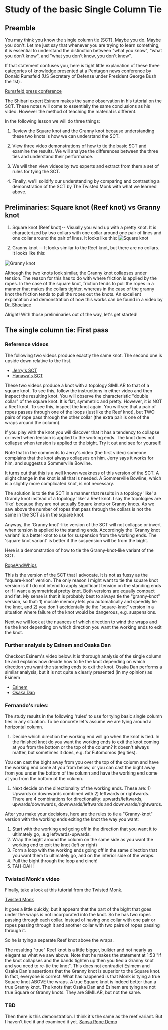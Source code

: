 
# Study of the basic Single Column Tie

## Preamble

You may think you know the single column tie (SCT). Maybe you do. Maybe you don't. Let me just say that whenever you are trying to learn something, it is essential to understand the distinction between "what you know", "what you don't know", and "what you don't know, you don't know".

If that statement confuses you, here is tight little  explanation of these three categories of knowledge presented at a Pentagon news conference by Donald Rumsfeld (US Secretary of Defense under President George Bush the 1st) .

[Rumsfeld press conference](https://www.youtube.com/watch?v=REWeBzGuzCc)

The Shibari expert Esinem makes the same observation in his tutorial on the SCT. These notes will come to essentially the same conclusions as his video. However the method of teaching the material is different.

In the following lesson we will do three things:

1. Review the Square knot and the Granny knot because understanding these two knots is how we can understand the SCT.

2. View three video demonstrations of how to tie the basic SCT and examine the results. We will analyze the differences between the three ties and understand their performance.

3. We will then view videos by two experts and extract from them a set of rules for tying the SCT.

4. Finally, we'll solidify our understanding by comparing and contrasting a demonstration of the SCT by The Twisted Monk with what we learned above.

## Preliminaries: Square knot (Reef knot) vs Granny knot

 1.  Square knot (Reef knot)-- Visually you wind up with a pretty knot. It is characterized by two collars with one collar around one pair of lines and one collar around the pair of lines.  It looks like this:
![Square knot](https://cdn0.wideopenspaces.com/wp-content/uploads/2014/10/Square-Knot.jpg)

 1. Granny knot --  It looks similar to the Reef knot, but there are no collars. It looks like this:

 ![Granny knot](https://mythyng.files.wordpress.com/2012/10/granny-knot_2.jpeg)

 Although the two knots look similar, the Granny knot collapses under tension. The reason for this has to do with where friction is applied by the ropes. In the case of the square knot, friction tends to pull the ropes in a manner that makes the collars tighter, whereas in the case of the granny knot the friction tends to pull the ropes out the knots. An excellent explanation and demonstration of how this works can be found in a video by [Dr. Shoelace](https://www.youtube.com/watch?v=QSbeIb4riK0)

Alright! With those preliminaries out of the way, let's get started!

## The single column tie: First pass

### Reference videos

The following two videos produce exactly the same knot.
The second one is upside down relative to the first.

* [Jerry's SCT](https://www.youtube.com/watch?v=T0Y_JYJ6p-8)
* [Hanawa's SCT](https://www.youtube.com/watch?v=4GTfPKRYvhc)

These two videos produce a knot with a topology SIMILAR to that of a square knot. To see this, follow the instructions in either video and then inspect the resulting knot. You will observe the characteristic "double collar" of the square knot. It is flat, symmetric and pretty. However, it is NOT a Reef knot. To see this, inspect the knot again. You will see that a pair of ropes passes through one of the loops (just like the Reef knot), but TWO pairs of rope pass through the other collar (the extra pair is one of the wraps around the column).

If you play with the knot you will discover that it has a tendency to collapse or invert when tension is applied to the working ends. The knot does not collapse when tension is applied to the bight. Try it out and see for yourself!

Note that in the comments to Jerry's video (the first video) someone complains that the knot always collapses on him. Jerry says it works for him, and suggests a Sommerville Bowline.

It turns out that this is a well known weakness of this version of the SCT.  A slight change in the knot is all that is needed. A Sommerville Bowline, which is a slightly more complicated knot, is not necessary.

The solution is to tie the SCT in a manner that results in a topology 'like' a Granny knot instead of a topology 'like' a Reef knot. I say the topologies are 'like' because they are not actually Square knots or Granny knots. As we saw above the number of ropes that pass through the collars is not the same in the SCT as in the square knot.

Anyway, the 'Granny knot'-like version of the SCT will not collapse or invert when tension is applied to the standing ends. Accordingly the 'Granny knot variant' is a better knot to use for suspension from the working ends. The 'square knot variant' is better if the suspension will be from the bight.

Here is a demonstration of how to tie the Granny-knot-like variant of the SCT.

[RopeAndWhips](https://www.youtube.com/watch?v=JCewN1ZVBbc)

This is the version of the SCT that I advocate. It is not as fussy as the "square-knot" version. The only reason I might want to tie the square knot version is if I do not intend to apply significant tension on the standing ends or if I want a symmetrical pretty knot. Both versions are equally compact and flat. My sense is that it is probably best to always tie the "granny-knot" version, so that: 1) muscle memory lets you automatically and speedily tie the knot, and 2) you don't accidentally tie the "square-knot" version in a situation where failure of the knot would be dangerous, e.g. suspensions.

Next we will look at the nuances of which direction to wind the wraps and tie the knot depending on which direction you want the working ends to exit the knot.

### Further analysis by Esinem and Osaka Dan

Checkout Esinem's video below. It is thorough analysis of the single column tie and explains how decide how to tie the knot depending on which direction you want the standing ends to exit the knot. Osaka Dan performs a similar analysis, but it is not quite a clearly presented (in my opinion) as Esinem


* [Esinem](https://www.youtube.com/watch?v=XB4pOHGO3wI)
* [Osaka Dan](https://vimeo.com/333974403)

### Fernando's rules:

The study results in the following 'rules' to use for tying basic single column ties in any situation. To be concrete let's assume we are tying around a horizontal column.

1. Decide which direction the working end will go when the knot is tied. In the finished knot do you want the working ends to exit the knot coming at you from the bottom or the top of the column? It doesn't always matter, but sometimes it does, e.g. for Futomomos (leg ties).

You can cast the bight away from you over the top of the column and have the working end come at you from below, or you can cast the bight away from you under the bottom of the column and have the working end come at you from the bottom of the column.

1. Next decide on the directionality of the working ends. These are: 1) Upwards or downwards combined with 2) leftwards or rightwards. There are 4 combinations for directionality: upwards/leftwards, upwards/downwards, downwards/leftwards and downwards/rightwards.

After you make your decisions, here are the rules to tie a "Granny-knot" version with the working ends exiting the knot the way you want:

1. Start with the working end going off in the direction that you want it to ultimately go, .e.g leftwards-upwards.
1. Wrap the bight around the column on the same side as you want the working end to exit the knot (left or right)
1. Form a loop with the working ends going off in the same direction that you want them to ultimately go, and on the interior side of the wraps.
1. Pull the bight through the loop and cinch!
1. TAH-DAH!

### Twisted Monk's video
Finally, take a look at this tutorial from the Twisted Monk.

[Twisted Monk](https://www.youtube.com/watch?v=UhzIQCoLjDc&t=4s)

It goes a little quickly, but it appears that the part of the bight that goes under the wraps is not incorporated into the knot. So he has two ropes passing through each collar. Instead of having one collar with one pair or ropes passing through it and another collar with two pairs of ropes passing through it.

So he is tying a separate Reef knot above the wraps.

The resulting "true" Reef knot is a little bigger, bulkier and not nearly as elegant as what we saw above. Note that he makes the statement at 1:53 "if the knot collapses and the bands tighten up then you tied a Granny knot and you need to re-tie the knot". This does not contradict Esimem and Osaka Dan's assertions that the Granny knot is superior to the Square knot. In fact, everyone is correct.  What has happened is that  Monk is tying a true Square knot ABOVE the wraps.  A true Square knot is indeed better than a true Granny knot. The knots that Osaka Dan and Esinem are tying are not true Square or Granny knots. They are SIMILAR, but not the same. 

### TBD

Then there is this demonstration. I think it's the same as the reef variant. But I haven't tied it and examined it yet.
[
Sansa Rope Demo](https://www.youtube.com/watch?v=WqAi7Dj5vrY)
